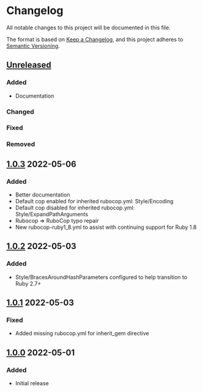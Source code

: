 # Changelog
All notable changes to this project will be documented in this file.

The format is based on [Keep a Changelog](https://keepachangelog.com/en/1.0.0/),
and this project adheres to [Semantic Versioning](https://semver.org/spec/v2.0.0.html).

## [Unreleased]
### Added
* Documentation

### Changed

### Fixed

### Removed

## [1.0.3] 2022-05-06
### Added
* Better documentation
* Default cop enabled for inherited rubocop.yml: Style/Encoding
* Default cop disabled for inherited rubocop.yml: Style/ExpandPathArguments
* Rubocop => RuboCop typo repair
* New rubocop-ruby1_8.yml to assist with continuing support for Ruby 1.8

## [1.0.2] 2022-05-03
### Added
* Style/BracesAroundHashParameters configured to help transition to Ruby 2.7+

## [1.0.1] 2022-05-03
### Fixed
* Added missing rubocop.yml for inherit_gem directive

## [1.0.0] 2022-05-01
### Added
* Initial release

[Unreleased]: https://github.com/rubocop-semver/rubocop-ruby1_9/compare/v1.0.3...HEAD
[1.0.3]: https://github.com/rubocop-semver/rubocop-ruby1_9/compare/v1.0.2...v1.0.3
[1.0.2]: https://github.com/rubocop-semver/rubocop-ruby1_9/compare/v1.0.1...v1.0.2
[1.0.1]: https://github.com/rubocop-semver/rubocop-ruby1_9/compare/v1.0.0...v1.0.1
[1.0.0]: https://github.com/rubocop-semver/rubocop-ruby1_9/compare/8fb0f104adf43c5a0e3487b390f91881f79e4d89...v1.0.0
